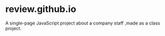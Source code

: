 # review.github.io
A single-page JavaScript project about a company staff ,made as a class project. 
